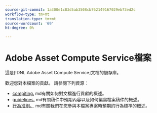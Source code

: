 ```yaml
---
source-git-commit: 1a300e1c83d5ab3508cb762149167029eb73ed2c
workflow-type: tm+mt
translation-type: tm+mt
source-wordcount: '69'
ht-degree: 0%

---
```

# Adobe Asset Compute Service檔案

這是[!DNL Adobe Asset Compute Service]文檔的儲存庫。

歡迎您對本檔案的貢獻。 請參閱下列資源：

* [compiting.](contributing.md) md有關如何對文檔進行貢獻的概述。
* [guidelines.](guidelines.md) md有關稿件中預期內容以及如何編寫檔案稿件的概述。
* [行為准則。](code-of-conduct.md) md有關我們在您參與本檔案專案時預期的行為標準的概述。
